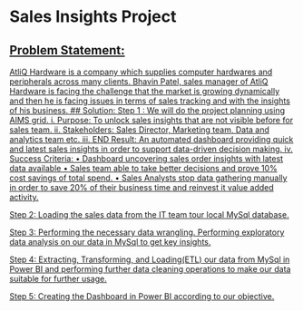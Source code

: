# Sales Insights Project
## <u> Problem Statement: 
  <p>
AtliQ  Hardware is a company which supplies computer hardwares and peripherals across many clients. Bhavin Patel, sales manager of AtliQ Hardware is facing the challenge that the market is growing dynamically and then he is facing issues in terms of sales tracking and with the insights of his business.
## Solution: 
Step 1 : We will do the project planning using AIMS grid. 
i.	Purpose: To unlock sales insights that are not visible before for sales team.
ii.	Stakeholders: Sales Director, Marketing team, Data and analytics team etc.
iii.	END Result: An automated dashboard providing quick and latest sales insights in order to support data-driven decision making.
iv.	Success Criteria: 
•	Dashboard uncovering sales order insights with latest data available
•	Sales team able to take better decisions and prove 10% cost savings of total spend.
•	Sales Analysts stop data gathering manually in order to save 20% of their business time and reinvest it value added activity.
    <p>
Step 2: Loading the sales data from the IT team tour local MySql database.
      </p>
  <p>
Step 3: Performing the necessary data wrangling. Performing exploratory data analysis on our data in MySql to get key insights.
    </p>
  <p>
Step 4: Extracting, Transforming, and Loading(ETL) our data from MySql in Power BI and performing further data cleaning operations to make our data suitable for further usage.
    </p>
  <p>
Step 5: Creating the Dashboard in Power BI according to our objective.
    </p>
